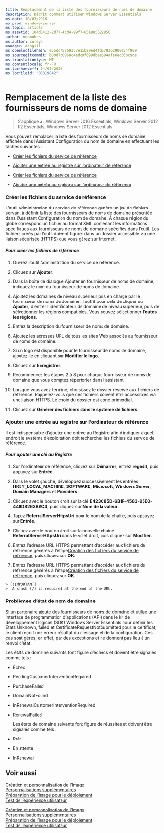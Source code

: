 ```yaml
---
title: Remplacement de la liste des fournisseurs de noms de domaine
description: Décrit comment utiliser Windows Server Essentials
ms.date: 10/03/2016
ms.prod: windows-server
ms.topic: article
ms.assetid: 104d0412-2d77-4cd4-99f7-65a885522850
author: nnamuhcs
ms.author: coreyp
manager: dongill
ms.openlocfilehash: e55dc757b93c7e11b29ed4fd579362900e54f909
ms.sourcegitcommit: b00d7c8968c4adc8f699dbee694afe6ed36bc9de
ms.translationtype: MT
ms.contentlocale: fr-FR
ms.lasthandoff: 04/08/2020
ms.locfileid: "80819842"
---
```

# <a name="replace-the-list-of-domain-name-providers"></a>Remplacement de la liste des fournisseurs de noms de domaine

>S’applique à : Windows Server 2016 Essentials, Windows Server 2012 R2 Essentials, Windows Server 2012 Essentials

Vous pouvez remplacer la liste des fournisseurs de noms de domaine affichée dans l’Assistant Configuration du nom de domaine en effectuant les tâches suivantes :  


-   [Créer les fichiers du service de référence](Replace-the-List-of-Domain-Name-Providers.md#BKMK_ReferralFiles)  

-   [Ajouter une entrée au registre sur l’ordinateur de référence](Replace-the-List-of-Domain-Name-Providers.md#BKMK_AddRegistry)  

-   [Créer les fichiers du service de référence](../install/Replace-the-List-of-Domain-Name-Providers.md#BKMK_ReferralFiles)  

-   [Ajouter une entrée au registre sur l’ordinateur de référence](../install/Replace-the-List-of-Domain-Name-Providers.md#BKMK_AddRegistry)  


###  <a name="create-the-referral-service-files"></a><a name="BKMK_ReferralFiles"></a>Créer les fichiers du service de référence  
 L’outil Administration du service de référence génère un jeu de fichiers servant à définir la liste des fournisseurs de noms de domaine présentée dans l’Assistant Configuration du nom de domaine. À chaque région du globe correspond un fichier au format XML contenant les informations spécifiques aux fournisseurs de noms de domaine spécifiés dans l’outil. Les fichiers créés par l’outil doivent figurer dans un dossier accessible via une liaison sécurisée (HTTPS) que vous gérez sur Internet.  

##### <a name="to-create-the-referral-files"></a>Pour créer les fichiers de référence  

1.  Ouvrez l’outil Administration du service de référence.  

2.  Cliquez sur **Ajouter**.  

3.  Dans la boîte de dialogue Ajouter un fournisseur de noms de domaine, indiquez le nom du fournisseur de noms de domaine.  

4.  Ajoutez les domaines de niveau supérieur pris en charge par le fournisseur de noms de domaine. Il suffit pour cela de cliquer sur **Ajouter**, d’entrer l’identificateur de domaine de niveau supérieur, puis de sélectionner les régions compatibles. Vous pouvez sélectionner **Toutes les régions**.  

5.  Entrez la description du fournisseur de noms de domaine.  

6.  Ajoutez les adresses URL de tous les sites Web associés au fournisseur de noms de domaine.  

7.  Si un logo est disponible pour le fournisseur de noms de domaine, ajoutez-le en cliquant sur **Modifier le logo**.  

8.  Cliquez sur **Enregistrer**.  

9. Recommencez les étapes 2 à 8 pour chaque fournisseur de noms de domaine que vous comptez répertorier dans l’assistant.  

10. Lorsque vous avez terminé, choisissez le dossier réservé aux fichiers de référence. Rappelez-vous que ces fichiers doivent être accessibles via une liaison HTTPS. Le choix du dossier est donc primordial.  

11. Cliquez sur **Générer des fichiers dans le système de fichiers**.  

###  <a name="add-an-entry-to-the-registry-on-the-reference-computer"></a><a name="BKMK_AddRegistry"></a>Ajouter une entrée au registre sur l’ordinateur de référence  
 Il est indispensable d’ajouter une entrée au Registre afin d’indiquer à quel endroit le système d’exploitation doit rechercher les fichiers du service de référence.  

##### <a name="to-add-a-key-to-the-registry"></a>Pour ajouter une clé au Registre  

1.  Sur l'ordinateur de référence, cliquez sur **Démarrer**, entrez **regedit**, puis appuyez sur **Entrée**.  

2.  Dans le volet gauche, développez successivement les entrées **HKEY_LOCAL_MACHINE**, **SOFTWARE**, **Microsoft**, **Windows Server**, **Domain Managers** et **Providers**.  

3.  Cliquez avec le bouton droit sur la clé **E423C85D-6B1F-4583-95E0-449D8263BAC4**, puis cliquez sur **Nom de la valeur**.  

4.  Tapez **ReferralServerHttpsUri** pour le nom de la chaîne, puis appuyez sur **Entrée**.  

5.  Cliquez avec le bouton droit sur la nouvelle chaîne **ReferralServerHttpsUri** dans le volet droit, puis cliquez sur **Modifier**.  


6.  Entrez l’adresse URL HTTPS permettant d’accéder aux fichiers de référence générés à l’étape[Création des fichiers du service de référence](Replace-the-List-of-Domain-Name-Providers.md#BKMK_ReferralFiles), puis cliquez sur **OK**.  

6.  Entrez l’adresse URL HTTPS permettant d’accéder aux fichiers de référence générés à l’étape[Création des fichiers du service de référence](../install/Replace-the-List-of-Domain-Name-Providers.md#BKMK_ReferralFiles), puis cliquez sur **OK**.  


~~~
> [!IMPORTANT]
>  A slash (/) is required at the end of the URL.  
~~~

###  <a name="domain-name-status-issues"></a><a name="BKMK_ReplaceDomainNameProviders"></a>Problèmes d’état de nom de domaine  
 Si un partenaire ajoute des fournisseurs de noms de domaine et utilise une interface de programmation d’applications (API) dans le kit de développement logiciel (SDK) Windows Server Essentials pour définir les États Unknown, failed et CertificateRequestNotSubmitted pour le certificat, le client reçoit une erreur résultat du message et de la configuration. Ces cas sont gérés, en effet, par des exceptions et ne donnent pas lieu à un renvoi d’état.  

 Les états de domaine suivants font figure d’échecs et doivent être signalés comme tels :  

- Échec  

- PendingCustomerInterventionRequired  

- PurchaseFailed  

- DomainNotFound  

- InRenewalCustomerInterventionRequired  

- RenewalFailed  

  Les états de domaine suivants font figure de réussites et doivent être signalés comme tels :  

- Prêt  

- En attente  

- InRenewal  

## <a name="see-also"></a>Voir aussi  

 [Création et personnalisation de l’Image](Creating-and-Customizing-the-Image.md)   
 [Personnalisations supplémentaires](Additional-Customizations.md)   
 [Préparation de l’image pour le déploiement](Preparing-the-Image-for-Deployment.md)   
 [Test de l’expérience utilisateur](Testing-the-Customer-Experience.md)

 [Création et personnalisation de l’Image](../install/Creating-and-Customizing-the-Image.md)   
 [Personnalisations supplémentaires](../install/Additional-Customizations.md)   
 [Préparation de l’image pour le déploiement](../install/Preparing-the-Image-for-Deployment.md)   
 [Test de l’expérience utilisateur](../install/Testing-the-Customer-Experience.md)

